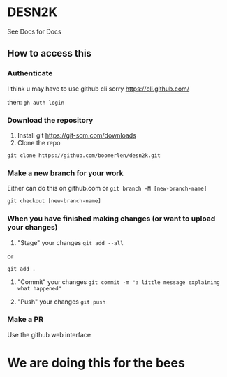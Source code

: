 # DESN2K
See Docs for Docs

## How to access this

### Authenticate

I think u may have to use github cli sorry 
https://cli.github.com/

then:
```gh auth login```

### Download the repository
1. Install git https://git-scm.com/downloads
2. Clone the repo 

```git clone https://github.com/boomerlen/desn2k.git```

### Make a new branch for your work 

Either can do this on github.com or
```git branch -M [new-branch-name]```


```git checkout [new-branch-name]```

### When you have finished making changes (or want to upload your changes)

1. "Stage" your changes 
```git add --all```

or

```git add .```

1. "Commit" your changes
```git commit -m "a little message explaining what happened"```

2. "Push" your changes
```git push```

### Make a PR 

Use the github web interface

# We are doing this for the bees 

